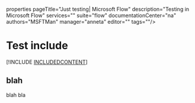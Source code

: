 properties
    pageTitle="Just testing| Microsoft Flow"
    description="Testing in Microsoft Flow"
    services=""
    suite="flow"
    documentationCenter="na"
    authors="MSFTMan"
    manager="anneta"
    editor=""
    tags=""/>

<tags
   ms.service="flow"
   ms.devlang="na"
   ms.topic="article"
   ms.tgt_pltfrm="na"
   ms.workload="na"
   ms.date="02/16/2017"
   ms.author="deonhe"/>


# Test include

[!INCLUDE [INCLUDEDCONTENT](../includes/modern-approvals-setup.md)]

## blah

blah bla
